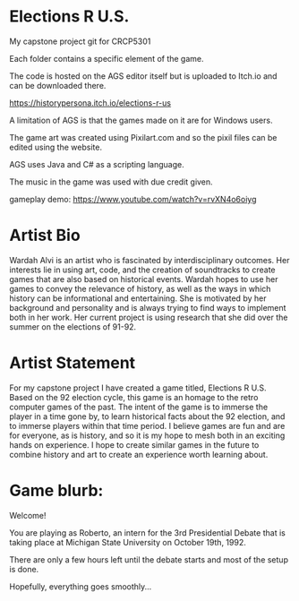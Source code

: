 # Elections R U.S.


My capstone project git for CRCP5301 


Each folder contains a specific element of the game. 


The code is hosted on the AGS editor itself but is uploaded to Itch.io and can be downloaded there.

https://historypersona.itch.io/elections-r-us

A limitation of AGS is that the games made on it are for Windows users.


The game art was created using Pixilart.com and so the pixil files can be edited using the website. 


AGS uses Java and C# as a scripting language.


The music in the game was used with due credit given.

gameplay demo: https://www.youtube.com/watch?v=rvXN4o6oiyg 


# Artist Bio
Wardah Alvi is an artist who is fascinated by interdisciplinary outcomes. 
Her interests lie in using art, code, and the creation of soundtracks to create games that are also based on historical events. 
Wardah hopes to use her games to convey the relevance of history, as well as the ways in which history can be informational and entertaining. 
She is motivated by her background and personality and is always trying to find ways to implement both in her work. 
Her current project is using research that she did over the summer on the elections of 91-92.


# Artist Statement

For my capstone project I have created a game titled, Elections R U.S. Based on the 92 election cycle, this game is an homage to the retro computer games of the past. 
The intent of the game is to immerse the player in a time gone by, to learn historical facts about the 92 election, and to immerse players within that time period. 
I believe games are fun and are for everyone, as is history, and so it is my hope to mesh both in an exciting hands on experience.
I hope to create similar games in the future to combine history and art to create an experience worth learning about. 

# Game blurb: 
Welcome! 

You are playing as Roberto,  an intern for the 3rd Presidential Debate that is taking place at Michigan State University on October 19th, 1992. 

There are only a few hours left until the debate starts and most of the setup is done.  


Hopefully, everything goes smoothly...
